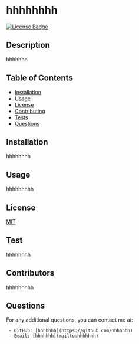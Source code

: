
   # hhhhhhhh
   
   [![License Badge](https://img.shields.io/badge/license-MIT-success?style=for-the-badge&color=blue)](https://choosealicense.com/licenses/mit/)
   
   ## Description
   hhhhhhh

   ## Table of Contents
   * [Installation](#installation)
   * [Usage](#usage)
   * [License](#license)
   * [Contributing](#contributing)
   * [Tests](#tests)
   * [Questions](#questions)
    
   ## Installation
   hhhhhhhh

   ## Usage
   hhhhhhhhh

   ## License
   [MIT](https://choosealicense.com/licenses/mit/)
   
   ## Test
   hhhhhhhh

   ## Contributors
   hhhhhhhhh

   ## Questions
   For any additional questions, you can contact me at:

     - GitHub: [hhhhhhh](https://github.com/hhhhhhh)
     - Email: [hhhhhhh](mailto:hhhhhhh)

